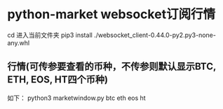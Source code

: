 # python-market websocket订阅行情

cd 进入当前文件夹
pip3 install ./websocket_client-0.44.0-py2.py3-none-any.whl

## 行情(可传参要查看的币种，不传参则默认显示BTC, ETH, EOS, HT四个币种)
如下：
python3 marketwindow.py btc eth eos ht
